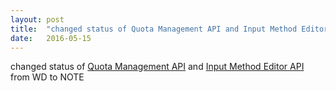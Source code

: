 ```yaml
---
layout: post
title:  "changed status of Quota Management API and Input Method Editor API from WD to NOTE"
date:   2016-05-15
---
```


changed status of <a href="http://www.w3.org/TR/quota-api/">Quota Management API</a> and <a href="http://www.w3.org/TR/ime-api/">Input Method Editor API</a> from WD to NOTE